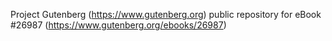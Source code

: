 Project Gutenberg (https://www.gutenberg.org) public repository for eBook #26987 (https://www.gutenberg.org/ebooks/26987)
